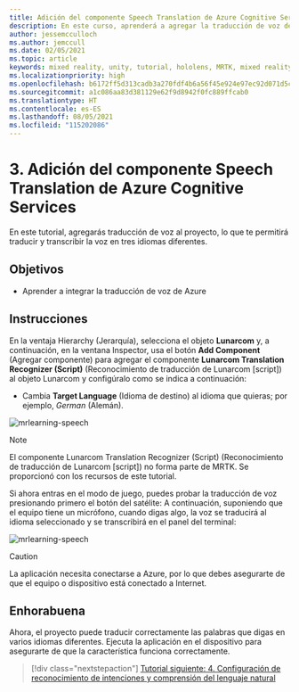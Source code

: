 ```yaml
---
title: Adición del componente Speech Translation de Azure Cognitive Services
description: En este curso, aprenderá a agregar la traducción de voz de Azure Cognitive Services en aplicaciones de realidad mixta.
author: jessemcculloch
ms.author: jemccull
ms.date: 02/05/2021
ms.topic: article
keywords: mixed reality, unity, tutorial, hololens, MRTK, mixed reality toolkit, UWP, Azure spatial anchors, speech recognition, Windows 10, speech translation
ms.localizationpriority: high
ms.openlocfilehash: b6172ff5d313cadb3a270fdf4b6a56f45e924e97ec92d071d5c6b0e4636bd658
ms.sourcegitcommit: a1c086aa83d381129e62f9d8942f0fc889ffcab0
ms.translationtype: HT
ms.contentlocale: es-ES
ms.lasthandoff: 08/05/2021
ms.locfileid: "115202086"
---
```

# <a name="3-adding-the-azure-cognitive-services-speech-translation-component"></a>3. Adición del componente Speech Translation de Azure Cognitive Services

En este tutorial, agregarás traducción de voz al proyecto, lo que te permitirá traducir y transcribir la voz en tres idiomas diferentes.

## <a name="objectives"></a>Objetivos

* Aprender a integrar la traducción de voz de Azure

## <a name="instructions"></a>Instrucciones

En la ventaja Hierarchy (Jerarquía), selecciona el objeto **Lunarcom** y, a continuación, en la ventana Inspector, usa el botón **Add Component** (Agregar componente) para agregar el componente **Lunarcom Translation Recognizer (Script)** (Reconocimiento de traducción de Lunarcom [script]) al objeto Lunarcom y configúralo como se indica a continuación:

* Cambia **Target Language** (Idioma de destino) al idioma que quieras; por ejemplo, _German_ (Alemán).

![mrlearning-speech](images/mrlearning-speech/tutorial3-section1-step1-1.png)

> [!NOTE]
> El componente Lunarcom Translation Recognizer (Script) (Reconocimiento de traducción de Lunarcom [script]) no forma parte de MRTK. Se proporcionó con los recursos de este tutorial.

Si ahora entras en el modo de juego, puedes probar la traducción de voz presionando primero el botón del satélite: A continuación, suponiendo que el equipo tiene un micrófono, cuando digas algo, la voz se traducirá al idioma seleccionado y se transcribirá en el panel del terminal:

![mrlearning-speech](images/mrlearning-speech/tutorial3-section1-step1-2.png)

> [!CAUTION]
> La aplicación necesita conectarse a Azure, por lo que debes asegurarte de que el equipo o dispositivo está conectado a Internet.

## <a name="congratulations"></a>Enhorabuena

Ahora, el proyecto puede traducir correctamente las palabras que digas en varios idiomas diferentes. Ejecuta la aplicación en el dispositivo para asegurarte de que la característica funciona correctamente.

> [!div class="nextstepaction"]
> [Tutorial siguiente: 4. Configuración de reconocimiento de intenciones y comprensión del lenguaje natural](mrlearning-speechSDK-ch4.md)
